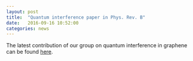 ```yaml
---
layout: post
title:  "Quantum interference paper in Phys. Rev. B"
date:   2016-09-16 10:52:00
categories: news
--- 
```

The latest contribution of our group on quantum interference in graphene can be found [here][Paper].

[Paper]:      http://journals.aps.org/prb/abstract/10.1103/PhysRevB.94.125423
